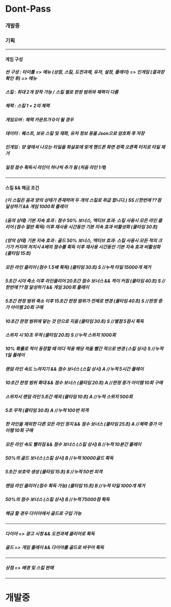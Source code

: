 # Dont-Pass

### 개발중

### 기획

------------

#### 게임 구성

##### 씬 구성 : 타이틀 => 메뉴 (상점, 스킬, 도전과제, 유저, 설정, 플레이) => 인게임 (결과창 확인 후) => 메뉴
##### 스킬 : 최대 2개 장착 가능 / 스킬 별로 판정 범위와 체력이 다름
##### 체력 : 스킬 1 + 2의 체력
##### 게임오버 : 체력 카운트가 0이 될 경우
##### 데이터 : 퀘스트, 보유 스킬 및 재화, 유저 정보 등을 Json으로 암호화 후 저장
##### 인게임 : 양 옆에서 나오는 타일을 화살표에 맞게 핸드폰 화면 왼쪽 오른쪽 터치로 타일 제거
##### 일정 점수 획득시 라인이 하나씩 추가 됨 (처음 라인 1개)

------------

#### 스킬 && 해금 조건

##### (이 스킬은 음과 양의 상태가 존재하며 두 개의 스킬로 취급 합니다.) SS //한번에 ??점 달성하기 && 게임 1000회 플레이
##### (음의 상태) 기본 지속 효과 : 점수 50% 보너스, 엑티브 효과: 스킬 사용시 모든 라인 클리어 (점수 절반 획득) 이후 재사용 시간동안 기본 지속 효과 비활성화 (쿨타임 30초)
##### (양의 상태) 기본 지속 효과 : 골드 50% 보너스, 엑티브 효과: 스킬 사용시 모든 적의 크기가 커지며 처치시 4배의 점수를 획득 이후 재사용 시간동안 기본 지속 효과 비활성화 (쿨타임 15초)
##### 모든 라인 클리어 (점수 1.5배 획득)                              (쿨타임 30초) S //누적 타일 15000개 제거
##### 5초간 시야 축소 이후 라인클리어 20초간 점수 보너스 && 적이 커짐   (쿨타임 40초) S //한번에 ??점 달성하기 && 게임 300회 플레이
##### 5초간 판정 범위 축소 이후 15초간 판정 범위가 전체로 변경          (쿨타임 40초) S //판정 증가 아이템 20회 구매
##### 10초간 판정 범위에 닿는 것 만으로 지움                           (쿨타임 30초) S //별점 5점시 획득
##### 스위치 시 10초 무적                                            (쿨타임 20초) S //누적 스위치 1000회
##### 10% 확률로 적이 등장할 때 마다 적용 해당 적을 빨간 적으로 변경    (스킬 상시)   S //누적 1일 플레이
##### 랜덤 라인 속도 느려지기 && 점수 보너스                           (스킬 상시)   A //누적 5시간 플레이
##### 10초간 판정 범위 확대 && 점수 보너스                            (쿨타임 20초) A //판정 증가 아이템 10회 구매
##### 스위치시 랜덤 라인 5초간 제외                                   (쿨타임 10초) A //누적 스위치 500회
##### 5초 무적                                                      (쿨타임 30초) A //누적 100번 피격
##### 한 라인을 제외한 다른 모든 라인 정지 && 점수 보너스               (쿨타임 25초) A //체력 증가 아이템 10회 구매
##### 모든 라인 속도 빨라짐 && 점수 보너스                             (스킬 상시)   B //누적 10분간 플레이
##### 50%의 골드 보너스                                               (스킬 상시)   B //누적 10000골드 획득
##### 5초간 보호막 생성                                               (쿨타임 15초) B //누적 50번 피격
##### 랜덤 라인 클리어 (점수 획득 가능)                                (쿨타임 15초) B //누적 타일 1000개 제거
##### 50%의 점수 보너스                                               (스킬 상시)   B //누적 75000점 획득 

##### 해금 할 경우 다이아에서 골드로 구입 가능

------------

##### 다이아 => 광고 시청 && 도전과제 클리어로 획득
##### 골드 => 게임 플레이 && 다이아를 골드로 바꾸어 획득

------------

##### 상점 => 배경 및 스킬 판매

------------

# 개발중 
